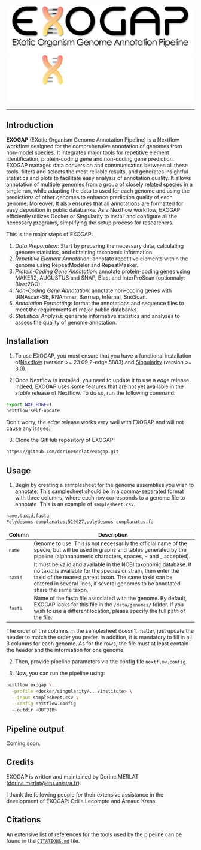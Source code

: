 ![nf-core/exogap](./docs/images/exogap_logo_light.png#gh-light-mode-only)
![nf-core/exogap](./docs/images/exogap_logo_dark.png#gh-dark-mode-only)

---

## Introduction

**EXOGAP** (EXotic Organism Genome Annotation Pipeline) is a Nextflow workflow designed for the comprehensive annotation of genomes from non-model species. It integrates major tools for repetitive element identification, protein-coding gene and non-coding gene prediction. EXOGAP manages  data conversion and communication between all these tools, filters and selects the most reliable results, and generates insightful statistics and plots to facilitate easy analysis of annotation quality. It allows annotation of multiple genomes from a group of closely related species in a single run, while adapting the data to used for each genome and using the predictions of other genomes to enhance prediction quality of each genome. Moreover, It also ensures that all annotations are formatted for easy deposition in public databanks. As a Nextflow workflow, EXOGAP efficiently utilizes Docker or Singularity to install and configure all the necessary programs, simplifying the setup process for researchers.

This is the major steps of EXOGAP:
1. *Data Preparation*: Start by preparing the necessary data, calculating genome statistics, and obtaining taxonomic information.
2. *Repetitive Element Annotation*: annotate repetitive elements within the genome using RepeatModeler and RepeatMasker.
3. *Protein-Coding Gene Annotation*: annotate protein-coding genes using MAKER2, AUGUSTUS and SNAP, Blast and InterProScan (optionnaly: Blast2GO).
4. *Non-Coding Gene Annotation*: annotate non-coding genes with tRNAscan-SE, RNAmmer, Barrnap, Infernal, SnoScan.
5. *Annotation Formatting*: format the annotations and sequence files to meet the requirements of major public databanks.
6. *Statistical Analysis*: generate informative statistics and analyses to assess the quality of genome annotation.

<!-- TODO: Add a metro map of EXOGAP -->
## Installation

1. To use EXOGAP, you must ensure that you have a functional installation of[Nextflow](https://www.nextflow.io/) (version >= 23.09.2-edge.5883) and [Singularity](https://sylabs.io/singularity/) (version >= 3.0).

2. Once Nextflow is installed, you need to update it to use a *edge* release. Indeed, EXOGAP uses some features that are not yet available in the *stable* release of Nextflow. To do so, run the following command:
```bash
export NXF_EDGE=1
nextflow self-update
```
Don't worry, the *edge* release works very well with EXOGAP and will not cause any issues.

3. Clone the GitHub repository of EXOGAP:
```bash
https://github.com/dorinemerlat/exogap.git
```

## Usage

1. Begin by creating a samplesheet for the genome assemblies you wish to annotate. This samplesheet should be in a comma-separated format with three columns, where each row corresponds to a genome file to annotate. This is an example of `samplesheet.csv`.

  ```csv
  name,taxid,fasta
  Polydesmus complanatus,510027,polydesmus-complanatus.fa
  ```

  | **Column** | **Description** |
  |------------|-----------------|
  | `name`     | Genome to use. This is not necessarily the official name of the specie, but will be used in graphs and tables generated by the pipeline (alphnanumeric characters, spaces, - and _ accepted).  |
  | `taxid`    | It must be valid and available in the NCBI taxonomic database. If no taxid is available for the species or strain, then enter the taxid of the nearest parent taxon. The same taxid can be entered in several lines, if several genomes to be annotated share the same taxon.      |
  | `fasta`    | Name of the fasta file associated with the genome. By default, EXOGAP looks for this file in the `/data/genomes/` folder. If you wish to use a different location, please specify the full path of the file.        |

  The order of the columns in the samplesheet doesn't matter, just update the header to match the order you prefer. In addition, it is mandatory to fill in all 3 columns for each genome. As for the rows, the file must at least contain the header and the information for one genome.

2. Then, provide pipeline parameters via the config file `nextflow.config`.

3. Now, you can run the pipeline using:

  ```bash
  nextflow exogap \
    -profile <docker/singularity/.../institute> \
    --input samplesheet.csv \
    --config nextflow.config
    --outdir <OUTDIR>
  ```

## Pipeline output

Coming soon.

## Credits

EXOGAP is written and maintained by Dorine MERLAT (dorine.merlat@etu.unistra.fr).

I thank the following people for their extensive assistance in the development of EXOGAP: Odile Lecompte and Arnaud Kress.

## Citations

<!-- TODO nf-core: Add citation for pipeline after first release. Uncomment lines below and update Zenodo doi and badge at the top of this file. -->
<!-- If you use  nf-core/exogap for your analysis, please cite it using the following doi: [10.5281/zenodo.XXXXXX](https://doi.org/10.5281/zenodo.XXXXXX) -->

<!-- TODO nf-core: Add bibliography of tools and data used in your pipeline -->

An extensive list of references for the tools used by the pipeline can be found in the [`CITATIONS.md`](CITATIONS.md) file.
